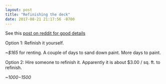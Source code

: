 ```yaml
--- 
layout: post
title: "Refinishing the deck"
date: 2017-08-21 21:17:56 -0700
---
```

See this [post on reddit for good details](https://www.reddit.com/r/HomeImprovement/comments/36ndcy/how_do_i_remove_old_stainpaint_from_a_wood_deck/crftvig/?st=j6n33h23&sh=4f2a1efe)


Option 1: Refinish it yourself.

*~$165* for renting. A couple of days to sand down paint. More days to paint.

Option 2: Hire someone to refinish it. Apparently it is about $3.00 / sq. ft. to refinish.

*~$1000-$1500*

